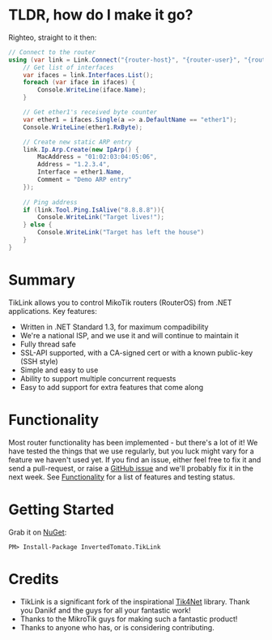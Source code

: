 TLDR, how do I make it go?
===
Righteo, straight to it then:

```c#
// Connect to the router
using (var link = Link.Connect("{router-host}", "{router-user}", "{router-password}")) {
	// Get list of interfaces
	var ifaces = link.Interfaces.List();
	foreach (var iface in ifaces) {
		Console.WriteLine(iface.Name);
	}

	// Get ether1's received byte counter
	var ether1 = ifaces.Single(a => a.DefaultName == "ether1");
	Console.WriteLine(ether1.RxByte);

	// Create new static ARP entry
	link.Ip.Arp.Create(new IpArp() {
		MacAddress = "01:02:03:04:05:06",
		Address = "1.2.3.4",
		Interface = ether1.Name,
		Comment = "Demo ARP entry"
	});
 
	// Ping address
	if (link.Tool.Ping.IsAlive("8.8.8.8")){
		Console.WriteLink("Target lives!");
	} else {
		Console.WriteLink("Target has left the house")
	}
}
```

Summary
===
TikLink allows you to control MikoTik routers (RouterOS) from .NET applications. Key features:
 - Written in .NET Standard 1.3, for maximum compadibility
 - We're a national ISP, and we use it and will continue to maintain it
 - Fully thread safe
 - SSL-API supported, with a CA-signed cert or with a known public-key (SSH style)
 - Simple and easy to use
 - Ability to support multiple concurrent requests
 - Easy to add support for extra features that come along

Functionality
===
Most router functionality has been implemented - but there's a lot of it! We have tested the things that we use regularly, but you luck might vary for a feature we haven't used yet. If you find an issue, either feel free to fix it and send a pull-request, or raise a [GitHub issue](https://github.com/invertedtomato/tiklink/issues) and we'll probably fix it in the next week. See [Functionality](https://github.com/invertedtomato/tiklink/wiki/Functionality) for a list of features and testing status.

Getting Started
===
Grab it on [NuGet](https://www.nuget.org/packages/InvertedTomato.TikLink/):
```
PM> Install-Package InvertedTomato.TikLink
```

Credits
===
- TikLink is a significant fork of the inspirational [Tik4Net](https://github.com/danikf/tik4net) library. Thank you Danikf and the guys for all your fantastic work!
- Thanks to the MikroTik guys for making such a fantastic product!
- Thanks to anyone who has, or is considering contributing.
